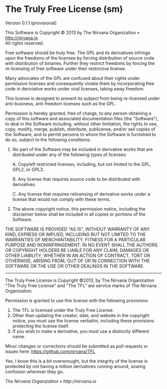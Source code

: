 The Truly Free License (sm)
======================
Version 0.1.1 (provisional)

This Software is Copyright © 2013 by The Nirvana Organization • http://nirvana.io   
All rights reserved.

Free software should be truly free. The GPL and its derivatives infringe
upon the freedoms of the licensee by forcing distribution of source code
with distribution of binaries. Further they restrict freedoms by forcing the 
re-licensing of free software under their restrictive license. 

Many advocates of the GPL are confused about their rights under 
permissive licenses and consequently violate them by incorporating 
free code in deriviative works under viral licenses, taking away freedom.

This license is designed to prevent its subject from being re-licensed 
under anti-business, anti-freedom licenses such as the GPL.

Permission is hereby granted, free of charge, to any person obtaining
a copy of this software and associated documentation files (the "Software"),
to deal in the Software including, without other limitation, the rights to
use, copy, modify, merge, publish, distribute, sublicense, and/or sell 
copies of the Software, and to permit persons to whom the Software is 
furnished to do so, subject to the following conditions:

1. No part of the Software may be included in derivative works that are 
distributed under any of the following types of licenses:

	A. Copyleft restricted licenses, including, but not limited to the GPL, GPL2, or GPL3. 

	B. Any license that requires source code to be distributed with derivatives

	C. Any license that requires relicensing of derivative works under a license 
		that would not comply with these terms.   

2. The above copyright notice, this permission notice, including the disclaimer
below shall be included in all copies or portions of the Software.


THE SOFTWARE IS PROVIDED "AS IS", WITHOUT WARRANTY OF ANY KIND,
EXPRESS OR IMPLIED, INCLUDING BUT NOT LIMITED TO THE WARRANTIES OF
MERCHANTABILITY, FITNESS FOR A PARTICULAR PURPOSE AND NONINFRINGEMENT.
IN NO EVENT SHALL THE AUTHORS OR COPYRIGHT HOLDERS BE LIABLE FOR ANY
CLAIM, DAMAGES OR OTHER LIABILITY, WHETHER IN AN ACTION OF CONTRACT,
TORT OR OTHERWISE, ARISING FROM, OUT OF OR IN CONNECTION WITH THE
SOFTWARE OR THE USE OR OTHER DEALINGS IN THE SOFTWARE.

------------

The Truly Free License is Copyright ©2013, by The Nirvana Organization    
"The Truly Free License" and "The TFL" are service marks of The Nirvana Organization.

Permission is granted to use this license with the following provisions:   
1. The TFL is licensed under the Truly Free License.   
2. Other than updating the creator, date, and website in the copyright notice, you 
must use the license verbatim, including these provisions protecting the license itself.    
3. If you wish to make a derivative, you must use a distinctly different name.

Minor changes or corrections should be submitted as pull requests or issues here: 
https://github.com/nirvana/TFL

Yes, I know this is a bit overwrought, but the integrity of the license is protected by
not having a million derivatives running around, sowing confusion wherever they go. 

_The Nirvana Organization • http://nirvana.io_

